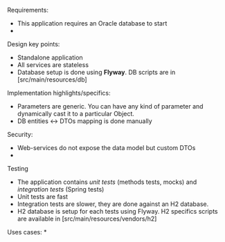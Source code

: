 

Requirements:
* This application requires an Oracle database to start
* 

Design key points: 
* Standalone application
* All services are stateless
* Database setup is done using **Flyway**. DB scripts are in [src/main/resources/db]


Implementation highlights/specifics:
* Parameters are generic. You can have any kind of parameter and dynamically cast it to a particular Object.  
* DB entities <-> DTOs mapping is done manually


Security:
* Web-services do not expose the data model but custom DTOs
* 


Testing
* The application contains *unit tests* (methods tests, mocks) and *integration tests* (Spring tests)
* Unit tests are fast
* Integration tests are slower, they are done against an H2 database.
* H2 database is setup for each tests using Flyway. H2 specifics scripts are available in [src/main/resources/vendors/h2]


Uses cases:
* 